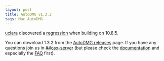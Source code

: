 ```yaml
---
layout: post
title: AutoDMG v1.3.2
tags: Mac AutoDMG
---
```


[uclara](https://github.com/uclara) discovered a [regression](https://github.com/MagerValp/AutoDMG/issues/46) when building on 10.8.5.

You can download 1.3.2 from the [AutoDMG releases](https://github.com/MagerValp/AutoDMG/releases) page. If you have any questions join us in [##osx-server](http://webchat.freenode.net/?channels=##osx-server) (but please check the [documentation](https://github.com/MagerValp/AutoDMG/wiki) and especially the [FAQ](https://github.com/MagerValp/AutoDMG/wiki/FAQ) first).
